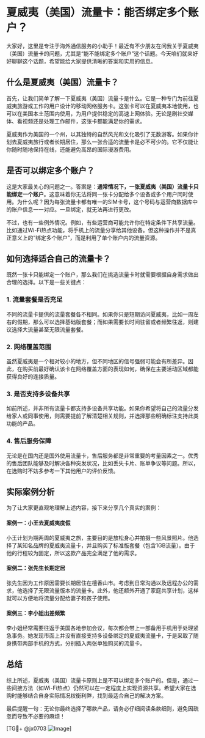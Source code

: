# 夏威夷（美国）流量卡：能否绑定多个账户？

大家好，这里是专注于海外通信服务的小助手！最近有不少朋友在问我关于夏威夷（美国）流量卡的问题，尤其是“能不能绑定多个账户”这个话题。今天咱们就来好好聊聊这个话题，希望能给大家提供清晰的答案和实用的信息。

## 什么是夏威夷（美国）流量卡？

首先，让我们简单了解一下夏威夷（美国）流量卡是什么。它是一种专门为前往夏威夷旅游或工作的用户设计的移动网络服务卡。这张卡可以在夏威夷本地使用，也可以在美国本土范围内使用，为用户提供稳定的高速上网体验。无论是刷社交媒体、看视频还是处理工作邮件，这张卡都能满足你的需求。

夏威夷作为美国的一个州，以其独特的自然风光和文化吸引了无数游客。如果你计划去夏威夷旅行或者长期居住，那么一张合适的流量卡是必不可少的。它不仅能让你随时随地保持在线，还能避免高昂的国际漫游费用。

## 是否可以绑定多个账户？

这是大家最关心的问题之一。答案是：**通常情况下，一张夏威夷（美国）流量卡只能绑定一个账户**。这意味着你无法将同一张卡分配给多个设备或多个用户同时使用。为什么呢？因为每张流量卡都有唯一的SIM卡号，这个号码与运营商数据库中的账户信息一一对应。一旦绑定，就无法再进行更改。

不过，也有一些例外情况。例如，有些运营商可能允许你在特定条件下共享流量。比如通过Wi-Fi热点功能，将手机上的流量分享给其他设备。但这种操作并不是真正意义上的“绑定多个账户”，而是利用了单个账户内的流量资源。

## 如何选择适合自己的流量卡？

既然一张卡只能绑定一个账户，那么我们在挑选流量卡时就需要根据自身需求做出合理的选择。以下是一些关键点：

### 1. 流量套餐是否充足

不同的流量卡提供的流量套餐各不相同。如果你只是短期访问夏威夷，比如一周左右的假期，那么可以选择基础版套餐；而如果需要长时间驻留或者频繁往返，则建议选择大流量甚至无限流量套餐。

### 2. 网络覆盖范围

虽然夏威夷是一个相对较小的地方，但不同地区的信号强弱可能会有所差异。因此，在购买前最好确认该卡在网络覆盖方面的表现如何，确保在主要活动区域都能获得良好的连接质量。

### 3. 是否支持多设备共享

如前所述，并非所有流量卡都支持多设备共享功能。如果你希望将自己的流量分发给家人或同事使用，则需要提前了解清楚相关规则，并选择那些明确标注支持此类功能的产品。

### 4. 售后服务保障

无论是在国内还是国外使用流量卡，售后服务都是非常重要的考量因素之一。优秀的售后团队能够及时解决各种突发状况，比如丢失卡片、账单争议等问题。所以，在选购时不妨多参考一下其他用户的评价反馈。

## 实际案例分析

为了让大家更直观地理解上述内容，接下来分享几个真实的案例：

#### 案例一：小王去夏威夷度假
小王计划为期两周的夏威夷之旅，主要目的是放松身心并拍摄一些风景照片。他选择了某知名品牌的夏威夷流量卡，并且购买了标准版套餐（包含1GB流量）。由于他的行程较为固定，所以这款产品完全满足了他的需求。

#### 案例二：张先生长期定居
张先生因为工作原因需要长期居住在檀香山市。考虑到日常沟通以及远程办公的需求，他选择了无限流量版本的流量卡。此外，他还额外开通了家庭共享计划，这样就可以方便地将流量分配给妻子和孩子使用。

#### 案例三：李小姐出差频繁
李小姐经常需要往返于美国各地参加会议，每次都会带上一部备用手机用于处理紧急事务。她发现市面上并没有直接支持多设备绑定的夏威夷流量卡，于是采取了随身携带两部手机的方式，分别插入两张单独购买的流量卡。

## 总结

综上所述，夏威夷（美国）流量卡原则上是不可以绑定多个账户的。但是，通过一些间接方法（如Wi-Fi热点）仍然可以在一定程度上实现资源共享。希望大家在选购时能够结合自身实际情况权衡利弊，找到最适合自己的解决方案。

最后提醒一句：无论你最终选择了哪款产品，请务必仔细阅读条款细则，避免因疏忽而导致不必要的麻烦！

[TG💪+ @jx0703 ![Image](https://github.com/user-attachments/assets/dbca1d08-cadb-493c-b0ec-ad6f7a83f270)]